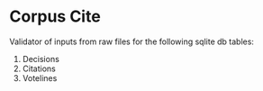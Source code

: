 # Corpus Cite

Validator of inputs from raw files for the following sqlite db tables:

1. Decisions
2. Citations
3. Votelines
